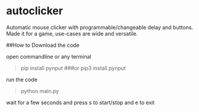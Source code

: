 # autoclicker
Automatic mouse clicker with programmable/changeable delay and buttons. Made it for a game, use-cases are wide and versatile.  

##How to 
Download the code

open commandline or any terminal 
> pip install pynput 
###or
>pip3 install pynput

run the code 
>python main.py

wait for a few seconds and press s to start/stop and e to exit
